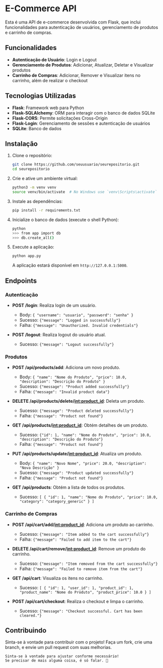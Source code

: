 # E-Commerce API

Esta é uma API de e-commerce desenvolvida com Flask, que inclui funcionalidades para autenticação de usuários, gerenciamento de produtos e carrinho de compras.

## Funcionalidades

- **Autenticação de Usuário**: Login e Logout
- **Gerenciamento de Produtos**: Adicionar, Atualizar, Deletar e Visualizar produtos
- **Carrinho de Compras**: Adicionar, Remover e Visualizar itens no carrinho, além de realizar o checkout

## Tecnologias Utilizadas

- **Flask**: Framework web para Python
- **Flask-SQLAlchemy**: ORM para interagir com o banco de dados SQLite
- **Flask-CORS**: Permite solicitações Cross-Origin
- **Flask-Login**: Gerenciamento de sessões e autenticação de usuários
- **SQLite**: Banco de dados

## Instalação

1. Clone o repositório:

   ```bash
   git clone https://github.com/seuusuario/seurepositorio.git
   cd seurepositorio
   ```

2. Crie e ative um ambiente virtual:

   ```bash
   python3 -m venv venv
   source venv/bin/activate  # No Windows use `venv\Scripts\activate`
   ```

3. Instale as dependências:

   ```bash
   pip install -r requirements.txt
   ```

4. Inicialize o banco de dados (execute o shell Python):

   ```bash
   python
   >>> from app import db
   >>> db.create_all()
   ```

5. Execute a aplicação:

   ```bash
   python app.py
   ```

   A aplicação estará disponível em `http://127.0.0.1:5000`.

## Endpoints

### Autenticação

- **POST /login**: Realiza login de um usuário.
  - Body: `{ "username": "usuario", "password": "senha" }`
  - Sucesso: `{"message": "Logged in successfully"}`
  - Falha: `{"message": "Unauthorized. Invalid credentials"}`

- **POST /logout**: Realiza logout do usuário atual.
  - Sucesso: `{"message": "Logout successfully"}`

### Produtos

- **POST /api/products/add**: Adiciona um novo produto.
  - Body: `{ "name": "Nome do Produto", "price": 10.0, "description": "Descrição do Produto" }`
  - Sucesso: `{"message": "Product added successfully"}`
  - Falha: `{"message": "Invalid product data"}`

- **DELETE /api/products/delete/<int:product_id>**: Deleta um produto.
  - Sucesso: `{"message": "Product deleted successfully"}`
  - Falha: `{"message": "Product not found"}`

- **GET /api/products/<int:product_id>**: Obtém detalhes de um produto.
  - Sucesso: `{"id": 1, "name": "Nome do Produto", "price": 10.0, "description": "Descrição do Produto"}`
  - Falha: `{"message": "Product not found"}`

- **PUT /api/products/update/<int:product_id>**: Atualiza um produto.
  - Body: `{ "name": "Novo Nome", "price": 20.0, "description": "Nova Descrição" }`
  - Sucesso: `{"message": "Product updated successfully"}`
  - Falha: `{"message": "Product not found"}`

- **GET /api/products**: Obtém a lista de todos os produtos.
  - Sucesso: `[ { "id": 1, "name": "Nome do Produto", "price": 10.0, "category": "category_generic" } ]`

### Carrinho de Compras

- **POST /api/cart/add/<int:product_id>**: Adiciona um produto ao carrinho.
  - Sucesso: `{"message": "Item added to the cart successfully"}`
  - Falha: `{"message": "Failed to add item to the cart"}`

- **DELETE /api/cart/remove/<int:product_id>**: Remove um produto do carrinho.
  - Sucesso: `{"message": "Item removed from the cart successfully"}`
  - Falha: `{"message": "Failed to remove item from the cart"}`

- **GET /api/cart**: Visualiza os itens no carrinho.
  - Sucesso: `[ { "id": 1, "user_id": 1, "product_id": 1, "product_name": "Nome do Produto", "product_price": 10.0 } ]`

- **POST /api/cart/checkout**: Realiza o checkout e limpa o carrinho.
  - Sucesso: `{"message": "Checkout successful. Cart has been cleared."}`

## Contribuindo

Sinta-se à vontade para contribuir com o projeto! Faça um fork, crie uma branch, e envie um pull request com suas melhorias.

```
Sinta-se à vontade para ajustar conforme necessário! 
Se precisar de mais alguma coisa, é só falar. 🤎
```